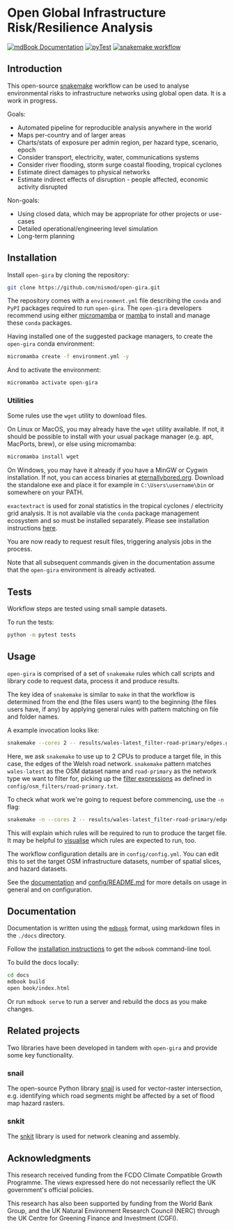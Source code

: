 # Open Global Infrastructure Risk/Resilience Analysis

[![mdBook Documentation](https://github.com/nismod/open-gira/actions/workflows/docs.yml/badge.svg?branch=main)](https://nismod.github.io/open-gira)
[![pyTest](https://github.com/nismod/open-gira/actions/workflows/test.yml/badge.svg?branch=main)](https://github.com/nismod/open-gira/actions/workflows/test.yml)
[![snakemake workflow](https://img.shields.io/badge/snakemake-open--gira-informational)](https://snakemake.github.io/snakemake-workflow-catalog/?usage=nismod/open-gira)

## Introduction

This open-source [snakemake](https://snakemake.readthedocs.io/en/stable/)
workflow can be used to analyse environmental risks to infrastructure
networks using global open data. It is a work in progress.

Goals:
- Automated pipeline for reproducible analysis anywhere in the world
- Maps per-country and of larger areas
- Charts/stats of exposure per admin region, per hazard type, scenario, epoch
- Consider transport, electricity, water, communications systems
- Consider river flooding, storm surge coastal flooding, tropical cyclones
- Estimate direct damages to physical networks
- Estimate indirect effects of disruption - people affected, economic activity disrupted

Non-goals:
- Using closed data, which may be appropriate for other projects or use-cases
- Detailed operational/engineering level simulation
- Long-term planning

## Installation

Install `open-gira` by cloning the repository:
```bash
git clone https://github.com/nismod/open-gira.git
```

The repository comes with a `environment.yml` file describing the `conda` and
`PyPI` packages required to run `open-gira`. The `open-gira` developers
recommend using either [micromamba](https://mamba.readthedocs.io/en/latest/user_guide/micromamba.html#micromamba)
or [mamba](https://mamba.readthedocs.io/en/latest/index.html) to install and
manage these `conda` packages.

Having installed one of the suggested package managers, to create the
`open-gira` conda environment:
```bash
micromamba create -f environment.yml -y
```

And to activate the environment:
```bash
micromamba activate open-gira
```

### Utilities

Some rules use the `wget` utility to download files.

On Linux or MacOS, you may already have the `wget` utility available. If not, 
it should be possible to install with your usual package manager (e.g. apt, 
MacPorts, brew), or else using micromamba:
```bash
micromamba install wget
```

On Windows, you may have it already if you have a MinGW or Cygwin installation.
If not, you can access binaries at [eternallybored.org](https://eternallybored.org/misc/wget/).
Download the standalone exe and place it for example in `C:\Users\username\bin`
or somewhere on your PATH.

`exactextract` is used for zonal statistics in the tropical cyclones /
electricity grid analysis. It is not available via the `conda` package
management ecosystem and so must be installed separately. Please see
installation instructions [here](https://github.com/isciences/exactextract).

You are now ready to request result files, triggering analysis jobs in the
process.

Note that all subsequent commands given in the documentation assume that the
`open-gira` environment is already activated.

## Tests

Workflow steps are tested using small sample datasets.

To run the tests:
```bash
python -m pytest tests
```

## Usage

`open-gira` is comprised of a set of `snakemake` rules which call scripts and
library code to request data, process it and produce results.

The key idea of `snakemake` is similar to `make` in that the workflow is
determined from the end (the files users want) to the beginning (the files
users have, if any) by applying general rules with pattern matching on file and
folder names.

A example invocation looks like:

```bash
snakemake --cores 2 -- results/wales-latest_filter-road-primary/edges.gpq
```

Here, we ask `snakemake` to use up to 2 CPUs to produce a target file, in this
case, the edges of the Welsh road network. `snakemake` pattern matches
`wales-latest` as the OSM dataset name and `road-primary` as the network
type we want to filter for, picking up the [filter expressions](https://docs.osmcode.org/osmium/latest/osmium-tags-filter.html#filter-expressions) as defined in `config/osm_filters/road-primary.txt`.

To check what work we're going to request before commencing, use the `-n` flag:

```bash
snakemake -n --cores 2 -- results/wales-latest_filter-road-primary/edges.gpq
```

This will explain which rules will be required to run to produce the target
file. It may be helpful to [visualise](https://snakemake.readthedocs.io/en/stable/executing/cli.html#visualization)
which rules are expected to run, too.

The workflow configuration details are in `config/config.yml`. You can edit
this to set the target OSM infrastructure datasets, number of spatial slices, and
hazard datasets.

See the [documentation](https://nismod.github.io/open-gira/)
and [config/README.md](https://github.com/nismod/open-gira/blob/main/config/README.md)
for more details on usage in general and on configuration.

## Documentation

Documentation is written using the [`mdbook`](https://rust-lang.github.io/mdBook/index.html)
format, using markdown files in the `./docs` directory.

Follow the [installation instructions](https://rust-lang.github.io/mdBook/guide/installation.html)
to get the `mdbook` command-line tool.

To build the docs locally:

```bash
cd docs
mdbook build
open book/index.html
```

Or run `mdbook serve` to run a server and rebuild the docs as you make changes.

## Related projects

Two libraries have been developed in tandem with `open-gira` and provide some
key functionality.

### snail

The open-source Python library [snail](https://github.com/nismod/snail)
is used for vector-raster intersection, e.g. identifying which road segments
might be affected by a set of flood map hazard rasters.

### snkit

The [snkit](https://github.com/tomalrussell/snkit) library is used for
network cleaning and assembly.

## Acknowledgments

This research received funding from the FCDO Climate Compatible Growth
Programme. The views expressed here do not necessarily reflect the UK
government's official policies.

This research has also been supported by funding from the World Bank
Group, and the UK Natural Environment Research Council (NERC) through 
the UK Centre for Greening Finance and Investment (CGFI).
